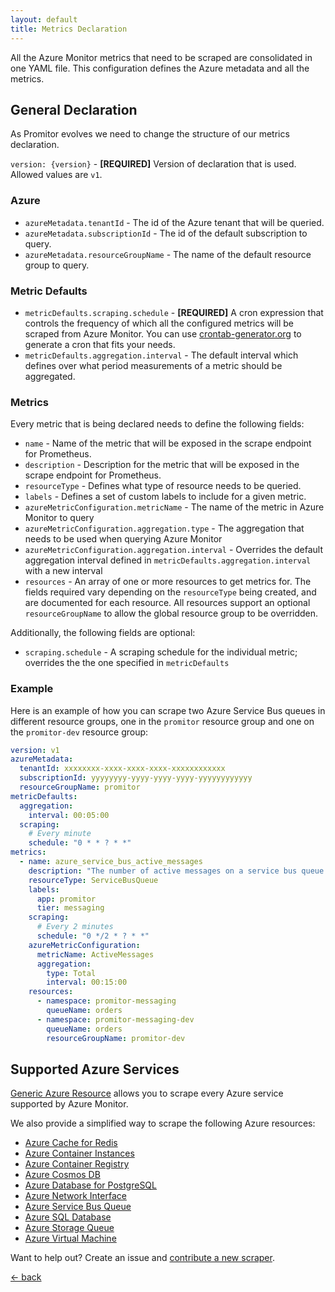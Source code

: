 ```yaml
---
layout: default
title: Metrics Declaration
---
```


All the Azure Monitor metrics that need to be scraped are consolidated in one YAML
file. This configuration defines the Azure metadata and all the metrics.

## General Declaration

As Promitor evolves we need to change the structure of our metrics declaration.

`version: {version}` - **[REQUIRED]** Version of declaration that is used. Allowed
values are `v1`.

### Azure

- `azureMetadata.tenantId` - The id of the Azure tenant that will be queried.
- `azureMetadata.subscriptionId` - The id of the default subscription to query.
- `azureMetadata.resourceGroupName` - The name of the default resource group to query.

### Metric Defaults

- `metricDefaults.scraping.schedule` - **[REQUIRED]** A cron expression that controls
  the frequency of which all the configured metrics will be scraped from Azure Monitor.
  You can use [crontab-generator.org](https://crontab-generator.org/) to generate
  a cron that fits your needs.
- `metricDefaults.aggregation.interval` - The default interval which defines over
  what period measurements of a metric should be aggregated.

### Metrics

Every metric that is being declared needs to define the following fields:

- `name` - Name of the metric that will be exposed in the scrape endpoint for Prometheus.
- `description` - Description for the metric that will be exposed in the scrape
  endpoint for Prometheus.
- `resourceType` - Defines what type of resource needs to be queried.
- `labels` - Defines a set of custom labels to include for a given metric.
- `azureMetricConfiguration.metricName` - The name of the metric in Azure Monitor
  to query
- `azureMetricConfiguration.aggregation.type` - The aggregation that needs to be
  used when querying Azure Monitor
- `azureMetricConfiguration.aggregation.interval` - Overrides the default aggregation
  interval defined in `metricDefaults.aggregation.interval` with a new interval
- `resources` - An array of one or more resources to get metrics for. The fields
  required vary depending on the `resourceType` being created, and are documented
  for each resource. All resources support an optional `resourceGroupName` to allow
  the global resource group to be overridden.

Additionally, the following fields are optional:

- `scraping.schedule` - A scraping schedule for the individual metric; overrides
  the the one specified in `metricDefaults`

### Example

Here is an example of how you can scrape two Azure Service Bus queues in different
resource groups, one in the `promitor` resource group and one on the `promitor-dev`
resource group:

```yaml
version: v1
azureMetadata:
  tenantId: xxxxxxxx-xxxx-xxxx-xxxx-xxxxxxxxxxxx
  subscriptionId: yyyyyyyy-yyyy-yyyy-yyyy-yyyyyyyyyyyy
  resourceGroupName: promitor
metricDefaults:
  aggregation:
    interval: 00:05:00
  scraping:
    # Every minute
    schedule: "0 * * ? * *"
metrics:
  - name: azure_service_bus_active_messages
    description: "The number of active messages on a service bus queue."
    resourceType: ServiceBusQueue
    labels:
      app: promitor
      tier: messaging
    scraping:
      # Every 2 minutes
      schedule: "0 */2 * ? * *"
    azureMetricConfiguration:
      metricName: ActiveMessages
      aggregation:
        type: Total
        interval: 00:15:00
    resources:
      - namespace: promitor-messaging
        queueName: orders
      - namespace: promitor-messaging-dev
        queueName: orders
        resourceGroupName: promitor-dev
```

## Supported Azure Services

[Generic Azure Resource](generic-azure-resource) allows you to scrape every Azure
service supported by Azure Monitor.

We also provide a simplified way to scrape the following Azure resources:

- [Azure Cache for Redis](redis-cache)
- [Azure Container Instances](container-instances)
- [Azure Container Registry](container-registry)
- [Azure Cosmos DB](cosmos-db)
- [Azure Database for PostgreSQL](postgresql)
- [Azure Network Interface](network-interface)
- [Azure Service Bus Queue](service-bus-queue)
- [Azure SQL Database](azure-sql-database)
- [Azure Storage Queue](storage-queue)
- [Azure Virtual Machine](virtual-machine)

Want to help out? Create an issue and [contribute a new scraper](https://github.com/tomkerkhove/promitor/blob/master/adding-a-new-scraper.md).

[&larr; back](/)
